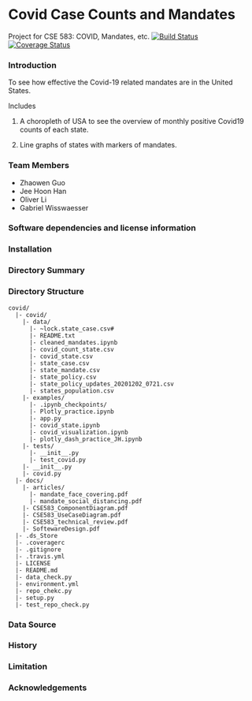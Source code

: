 # Covid Case Counts and Mandates
Project for CSE 583: COVID, Mandates, etc.
[![Build Status](https://travis-ci.com/gabewiss/covid.svg?branch=main)](https://travis-ci.com/gabewiss/covid)
[![Coverage Status](https://coveralls.io/repos/github/gabewiss/covid/badge.svg?branch=main)](https://coveralls.io/github/gabewiss/covid?branch=main)


### Introduction

To see how effective the Covid-19 related mandates are in the United States.

Includes
1. A choropleth of USA to see the overview of monthly positive Covid19 counts of each state.

2. Line graphs of states with markers of mandates.

### Team Members

* Zhaowen Guo
* Jee Hoon Han
* Oliver Li
* Gabriel Wisswaesser

### Software dependencies and license information


### Installation


### Directory Summary

### Directory Structure
```
covid/
  |- covid/
    |- data/
      |- ~lock.state_case.csv#
      |- README.txt
      |- cleaned_mandates.ipynb
      |- covid_count_state.csv
      |- covid_state.csv
      |- state_case.csv
      |- state_mandate.csv
      |- state_policy.csv
      |- state_policy_updates_20201202_0721.csv
      |- states_population.csv
    |- examples/
      |- .ipynb_checkpoints/
      |- Plotly_practice.ipynb
      |- app.py
      |- covid_state.ipynb
      |- covid_visualization.ipynb
      |- plotly_dash_practice_JH.ipynb
    |- tests/
      |- __init__.py
      |- test_covid.py
    |- __init__.py
    |- covid.py
  |- docs/
    |- articles/
      |- mandate_face_covering.pdf
      |- mandate_social_distancing.pdf
    |- CSE583_ComponentDiagram.pdf
    |- CSE583_UseCaseDiagram.pdf
    |- CSE583_technical_review.pdf
    |- SoftewareDesign.pdf
  |- .ds_Store
  |- .coveragerc
  |- .gitignore
  |- .travis.yml
  |- LICENSE
  |- README.md
  |- data_check.py
  |- environment.yml
  |- repo_chekc.py
  |- setup.py
  |- test_repo_check.py
```

### Data Source

### History

### Limitation

### Acknowledgements
